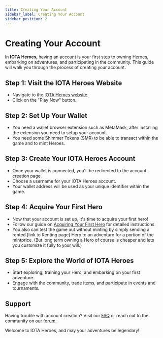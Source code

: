 ```yaml
---
title: Creating Your Account
sidebar_label: Creating Your Account
sidebar_position: 2
---
```


# Creating Your Account

In **IOTA Heroes**, having an account is your first step to owning Heroes, embarking on adventures, and participating in the community. This guide will walk you through the process of creating your account.


## Step 1: Visit the IOTA Heroes Website

- Navigate to the [IOTA Heroes website](https://www.iotaheroes.com).
- Click on the "Play Now" button.

## Step 2: Set Up Your Wallet

- You need a wallet browser extension such as MetaMask, after installing the extension you need to setup your account.
- You need some Shimmer Tokens (SMR) to be able to transact within the game and to mint Heroes.


## Step 3: Create Your IOTA Heroes Account

- Once your wallet is connected, you'll be redirected to the account creation page.
- Choose a username for your IOTA Heroes account.
- Your wallet address will be used as your unique identifier within the game.

## Step 4: Acquire Your First Hero

- Now that your account is set up, it's time to acquire your first hero!
- Follow our guide on [Acquiring Your First Hero](./acquiring-hero.md) for detailed instructions.
- You also can test the game out without minting by simply sending a rented [link to Renting page] Hero to an adventure for a portion of the mintprice. 
  (But long term owning a Hero of course is cheaper and lets you customize it fully to your will.)

## Step 5: Explore the World of IOTA Heroes

- Start exploring, training your Hero, and embarking on your first adventure.
- Engage with the community, trade items, and participate in events and tournaments.

## Support

Having trouble with account creation? Visit our [FAQ](../faq) or reach out to the community on [our forum](https://forum.iotaheroes.com).

Welcome to IOTA Heroes, and may your adventures be legendary!
